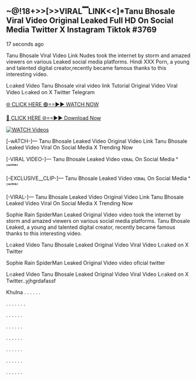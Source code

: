 ## ~@!18+>>[>>VIRAL▔LINK<<]*Tanu Bhosale Viral Video Original Leaked Full HD On Social Media Twitter X Instagram Tiktok  #3769

17 seconds ago

Tanu Bhosale Viral Video Link Nudes took the internet by storm and amazed viewers on various Leaked social media platforms. Hindi XXX Porn, a young and talented digital creator,recently became famous thanks to this interesting video.

L𝚎aked Video Tanu Bhosale viral video link Tutorial Original Video Viral Video L𝚎aked on X Twitter Telegram

[🌐 CLICK HERE 🟢==►► WATCH NOW](https://dekho-ki-hoy-07-2k25.blogspot.com/2025/01/viral-tv.html)

[🔴 CLICK HERE 🌐==►► Download Now](https://dekho-ki-hoy-07-2k25.blogspot.com/2025/01/viral-tv.html)

[![WATCH Videos](https://i.imgur.com/ydURGbz.png)](https://dekho-ki-hoy-07-2k25.blogspot.com/2025/01/viral-tv.html)

[-wATCH-]— Tanu Bhosale Leaked Video Original Video Link Tanu Bhosale Leaked Video Viral On Social Media X Trending Now

[-VIRAL VIDEO-]— Tanu Bhosale Leaked Video ᴠɪʀᴀʟ On Social Media ˣ ᵀʷⁱᵗᵗᵉʳ

[-EXCLUSIVE__CLIP-]— Tanu Bhosale Leaked Video ᴠɪʀᴀʟ On Social Media ˣ ᵀʷⁱᵗᵗᵉʳ

[-VIRAL-]— Tanu Bhosale Leaked Video Original Video Link Tanu Bhosale Leaked Video Viral On Social Media X Trending Now

Sophie Rain SpiderMan Leaked Original Video video took the internet by storm and amazed viewers on various social media platforms. Tanu Bhosale Leaked, a young and talented digital creator, recently became famous thanks to this interesting video.

L𝚎aked Video Tanu Bhosale Leaked Original Video Viral Video L𝚎aked on X Twitter

Sophie Rain SpiderMan Leaked Original Video video oficial twitter

L𝚎aked Video Tanu Bhosale Leaked Original Video Viral Video L𝚎aked on X Twitter..yjhgrdafassf

Khulna
.
.
.
.
.
.

.
.
.
.
.
.
.

.
.
.
.
.
.

.
.
.
.
.
.

.
.
.
.
.
.

.
.
.
.
.
.

.
.
.
.
.
.

.
.
.
.
.
.